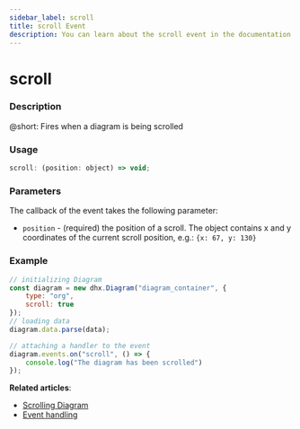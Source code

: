 ```yaml
---
sidebar_label: scroll
title: scroll Event
description: You can learn about the scroll event in the documentation of the DHTMLX JavaScript Diagram library. Browse developer guides and API reference, try out code examples and live demos, and download a free 30-day evaluation version of DHTMLX Diagram.
---
```


# scroll

### Description

@short: Fires when a diagram is being scrolled

### Usage

~~~jsx
scroll: (position: object) => void;
~~~

### Parameters

The callback of the event takes the following parameter:

- `position` - (required) the position of a scroll. The object contains x and y coordinates of the current scroll position, e.g.: `{x: 67, y: 130}`

### Example

~~~jsx {10-12}
// initializing Diagram
const diagram = new dhx.Diagram("diagram_container", { 
    type: "org", 
    scroll: true         
});
// loading data
diagram.data.parse(data);

// attaching a handler to the event
diagram.events.on("scroll", () => {
    console.log("The diagram has been scrolled")
});
~~~

**Related articles**:

- [Scrolling Diagram](../../../guides/diagram/scrolling_diagram/)
- [Event handling](../../../guides/event_handling/)
